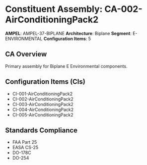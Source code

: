 # Constituent Assembly: CA-002-AirConditioningPack2

**AMPEL**: AMPEL-37-BIPLANE
**Architecture**: Biplane
**Segment**: E-ENVIRONMENTAL
**Configuration Items**: 5

## CA Overview
Primary assembly for Biplane E Environmental components.

## Configuration Items (CIs)
- CI-001-AirConditioningPack2
- CI-002-AirConditioningPack2
- CI-003-AirConditioningPack2
- CI-004-AirConditioningPack2
- CI-005-AirConditioningPack2

## Standards Compliance
- FAA Part 25
- EASA CS-25
- DO-178C
- DO-254
